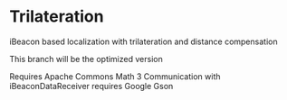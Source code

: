 # Trilateration
iBeacon based localization with trilateration and distance compensation

This branch will be the optimized version

Requires Apache Commons Math 3
Communication with iBeaconDataReceiver requires Google Gson
